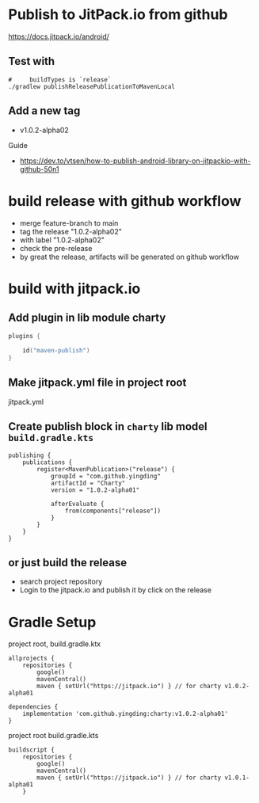 # Publish to JitPack.io from github
https://docs.jitpack.io/android/

## Test with
```
#     buildTypes is `release`
./gradlew publishReleasePublicationToMavenLocal

```

## Add a new tag
* v1.0.2-alpha02

Guide
* https://dev.to/vtsen/how-to-publish-android-library-on-jitpackio-with-github-50n1

# build release with github workflow
* merge feature-branch to main
* tag the release "1.0.2-alpha02"
* with label "1.0.2-alpha02"
* check the pre-release
* by great the release, artifacts will be generated on github workflow

# build with jitpack.io
## Add plugin in lib module charty
```kotlin
plugins {
    
    id("maven-publish")
}
```

## Make jitpack.yml file in project root
jitpack.yml

## Create publish block in `charty` lib model `build.gradle.kts`
```add publishing
publishing {
    publications {
        register<MavenPublication>("release") {
            groupId = "com.github.yingding"
            artifactId = "Charty"
            version = "1.0.2-alpha01"

            afterEvaluate {
                from(components["release"])
            }
        }
    }
}
```

## or just build the release
* search project repository
* Login to the jitpack.io and publish it by click on the release


# Gradle Setup
project root, build.gradle.ktx
```
allprojects {
    repositories {
        google()
        mavenCentral()
        maven { setUrl("https://jitpack.io") } // for charty v1.0.2-alpha01

dependencies {
    implementation 'com.github.yingding:charty:v1.0.2-alpha01'
}
```

project root build.gradle.kts
```
buildscript {
    repositories {
        google()
        mavenCentral()
        maven { setUrl("https://jitpack.io") } // for charty v1.0.1-alpha01
    }

```